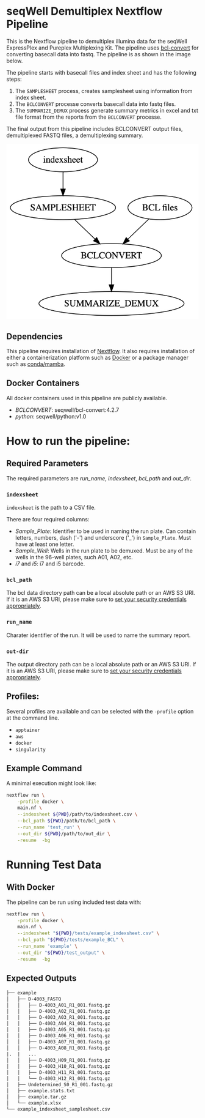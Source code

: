 # seqWell Demultiplex Nextflow Pipeline


This is the Nextflow pipeline to demultiplex illumina data for the seqWell ExpressPlex and Pureplex Multiplexing Kit.
The pipeline uses [bcl-convert](https://emea.support.illumina.com/sequencing/sequencing_software/bcl-convert.html) for converting basecall data into fastq.
The pipeline is as shown in the image below.

The pipeline starts with basecall files and index sheet and has the following steps:

1. The `SAMPLESHEET` process,  creates samplesheet using information from index sheet.
2. The `BCLCONVERT` processe converts basecall data into fastq files.
3. The `SUMMARIZE_DEMUX` process generate summary metrics in excel and txt file format from the reports from the `BCLCONVERT` processe. 

The final output from this pipeline includes BCLCONVERT output files, demultiplexed FASTQ files, a demultiplexing summary.

![Fig1. Seqwell Demux Workflow](./docs/EP_PP_demux.png)


## Dependencies

This pipeline requires installation of [Nextflow](https://www.nextflow.io/docs/latest/install.html).
It also requires installation of either a containerization platform such as [Docker](https://docs.docker.com/engine/install/) or a package manager such as [conda/mamba](https://mamba.readthedocs.io/en/latest/installation/mamba-installation.html).

## Docker Containers

All docker containers used in this pipeline are publicly available.

- *BCLCONVERT*: seqwell/bcl-convert:4.2.7
- *python*: seqwell/python:v1.0


# How to run the pipeline:

## Required Parameters

The required parameters are *run_name*, *indexsheet*, *bcl_path* and *out_dir*.

### `indexsheet`

`indexsheet` is the path to a CSV file.

There are four required columns:

- *Sample_Plate*: Identifier to be used in naming the run plate.
  Can contain letters, numbers, dash ('-') and underscore ('_') in `Sample_Plate`. Must have at least one letter.
- *Sample_Well*: Wells in the run plate to be demuxed.
  Must be any of the wells in the 96-well plates, such A01, A02, etc.
- *i7* and *i5*: i7 and i5 barcode.

### `bcl_path`
The bcl data directory path can be a local absolute path or an AWS S3 URI.
If it is an AWS S3 URI, please make sure to [set your security credentials appropriately](https://www.nextflow.io/docs/latest/amazons3.html#security-credentials).

### `run_name`
Charater identifier of the run. It will be used to name the summary report.

### `out-dir`

The output directory path can be a local absolute path or an AWS S3 URI.
If it is an AWS S3 URI, please make sure to [set your security credentials appropriately](https://www.nextflow.io/docs/latest/amazons3.html#security-credentials).

## Profiles:

Several profiles are available and can be selected with the `-profile` option at the command line.

- `apptainer`
- `aws`
- `docker`
- `singularity`

## Example Command

A minimal execution might look like:

```bash
nextflow run \
    -profile docker \
    main.nf \
    --indexsheet ${PWD}/path/to/indexsheet.csv \
    --bcl_path ${PWD}/path/to/bcl_path \
    --run_name 'test_run' \
    --out_dir ${PWD}/path/to/out_dir \
    -resume  -bg 
```

# Running Test Data

## With Docker

The pipeline can be run using included test data with:

```bash
nextflow run \
    -profile docker \
    main.nf \
    --indexsheet "${PWD}/tests/example_indexsheet.csv" \
    --bcl_path "${PWD}/tests/example_BCL" \
    --run_name 'example' \
    --out_dir "${PWD}/test_output" \
    -resume  -bg 
```


## Expected Outputs

```
├── example
│   ├── D-4003_FASTQ
│   │   ├── D-4003_A01_R1_001.fastq.gz
│   │   ├── D-4003_A02_R1_001.fastq.gz
│   │   ├── D-4003_A03_R1_001.fastq.gz
│   │   ├── D-4003_A04_R1_001.fastq.gz
│   │   ├── D-4003_A05_R1_001.fastq.gz
│   │   ├── D-4003_A06_R1_001.fastq.gz
│   │   ├── D-4003_A07_R1_001.fastq.gz
│   │   ├── D-4003_A08_R1_001.fastq.gz
|.  |   ...
│   │   ├── D-4003_H09_R1_001.fastq.gz
│   │   ├── D-4003_H10_R1_001.fastq.gz
│   │   ├── D-4003_H11_R1_001.fastq.gz
│   │   └── D-4003_H12_R1_001.fastq.gz
│   ├── Undetermined_S0_R1_001.fastq.gz
│   ├── example.stats.txt
│   ├── example.tar.gz
│   └── example.xlsx
└── example_indexsheet_samplesheet.csv

```